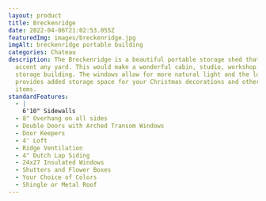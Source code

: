 ```yaml
---
layout: product
title: Breckenridge
date: 2022-04-06T21:02:53.055Z
featuredImg: images/breckenridge.jpg
imgAlt: breckenridge portable building
categories: Chateau
description: The Breckenridge is a beautiful portable storage shed that would
  accent any yard. This would make a wonderful cabin, studio, workshop or
  storage building. The windows allow for more natural light and the loft
  provides added storage space for your Christmas decorations and other seasonal
  items.
standardFeatures:
  - |
    6'10" Sidewalls
  - 8" Overhang on all sides
  - Double Doors with Arched Transom Windows
  - Door Keepers
  - 4' Loft
  - Ridge Ventilation
  - 4" Dutch Lap Siding
  - 24x27 Insulated Windows
  - Shutters and Flower Boxes
  - Your Choice of Colors
  - Shingle or Metal Roof
---
```

